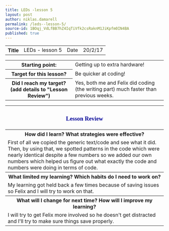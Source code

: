 ```yaml
---
title: LEDs -lesson 5
layout: post
author: niklas.damarell
permalink: /leds--lesson-5/
source-id: 1BOqj_VdLfBB7hZ4IqTiVfk2csRaknM1JiKpfm0IN4BA
published: true
---
```

<table>
  <tr>
    <th>Title</th>
    <td>LEDs - lesson 5</td>
    <td>Date</td>
    <td>20/2/17</td>
  </tr>
</table>


<table>
  <tr>
    <th>Starting point:</th>
    <td>Getting up to extra hardware!</td>
  </tr>
  <tr>
    <th>Target for this lesson?</th>
    <td>Be quicker at coding!</td>
  </tr>
  <tr>
    <th>Did I reach my target? 
(add details to "Lesson Review")</th>
    <td> Yes, both me and Felix did coding (the writing part) much faster than previous weeks.</td>
  </tr>
</table>


<table>
  <tr>
    <th><h3><font face="Trebuchet MS" style="color:#000099;">Lesson Review </font></h3></th>
  </tr>
  <tr>
    <th>How did I learn? What strategies were effective? </th>
  </tr>
  <tr>
    <td>First of all we copied the generic text/code and see what it did. Then, by using that, we spotted patterns in the code which were nearly identical despite a few numbers so we added our own numbers which helped us figure out what exactly the code and numbers were doing in terms of code.</td>
  </tr>
  <tr>
    <th>What limited my learning? Which habits do I need to work on? </th>
  </tr>
  <tr>
    <td>My learning got held back a few times because of saving issues so Felix and I will try to work on that.</td>
  </tr>
  <tr>
    <th>What will I change for next time? How will I improve my learning?</th>
  </tr>
  <tr>
    <td>I will try to get Felix more involved so he doesn't get distracted and I'll try to make sure things save properly.</td>
  </tr>
</table>

<html>
<body>
<script async src="//pagead2.googlesyndication.com/pagead/js/adsbygoogle.js"></script>
<script>
  (adsbygoogle = window.adsbygoogle || []).push({
    google_ad_client: "ca-pub-7853205013294084",
    enable_page_level_ads: true
  });
</script>
</body>
</html>

<html>
<body>
<script async src="//pagead2.googlesyndication.com/pagead/js/adsbygoogle.js"></script>
<!-- Ads -->
<ins class="adsbygoogle"
     style="display:block"
     data-ad-client="ca-pub-7853205013294084"
     data-ad-slot="9760688653"
     data-ad-format="auto"></ins>
<script>
(adsbygoogle = window.adsbygoogle || []).push({});
</script>
</body>
</html>
